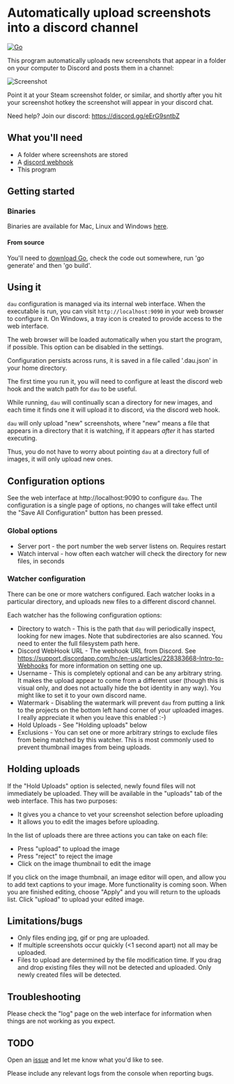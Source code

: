 # Automatically upload screenshots into a discord channel

[![Go](https://github.com/tardisx/discord-auto-upload/actions/workflows/go.yml/badge.svg)](https://github.com/tardisx/discord-auto-upload/actions/workflows/go.yml)

This program automatically uploads new screenshots that appear in a folder on your computer to Discord and posts them in a channel:

![Screenshot](http://i.imgur.com/QPS9V6f.jpg)

Point it at your Steam screenshot folder, or similar, and shortly after you hit your screenshot hotkey the screenshot will appear in your discord chat.

Need help? Join our discord: https://discord.gg/eErG9sntbZ

## What you'll need

* A folder where screenshots are stored
* A [discord webhook](https://support.discordapp.com/hc/en-us/articles/228383668-Intro-to-Webhooks)
* This program

## Getting started

### Binaries

Binaries are available for Mac, Linux and Windows [here](https://github.com/tardisx/discord-auto-upload/releases/latest).

#### From source

You'll need to [download Go](https://golang.org/dl/), check the code out somewhere, run 'go generate' and then 'go build'.

## Using it

`dau` configuration is managed via its internal web interface. When the executable is run, you can visit
`http://localhost:9090` in your web browser to configure it. On Windows, a tray icon is created to provide
access to the web interface.

The web browser will be loaded automatically when you start the program, if possible. This option can be
disabled in the settings.

Configuration persists across runs, it is saved in a file called '.dau.json' in your home directory.

The first time you run it, you will need to configure at least the discord web hook and the watch path for
`dau` to be useful.

While running, `dau` will continually scan a directory for new images, and each time it finds one it will upload it to discord, via the discord web hook.

`dau` will only upload "new" screenshots, where "new" means a file that appears in a directory that it is watching, if it appears *after* it has started executing.

Thus, you do not have to worry about pointing `dau` at a directory full of images, it will only upload new ones.

## Configuration options

See the web interface at http://localhost:9090 to configure `dau`. The configuration is a single page of options,
no changes will take effect until the "Save All Configuration" button has been pressed.

### Global options

* Server port - the port number the web server listens on. Requires restart
* Watch interval - how often each watcher will check the directory for new files, in seconds

### Watcher configuration

There can be one or more watchers configured. Each watcher looks in a particular directory,
and uploads new files to a different discord channel.

Each watcher has the following configuration options:

* Directory to watch - This is the path that `dau` will periodically inspect, looking for new images.
Note that subdirectories are also scanned. You need to enter the full filesystem path here.
* Discord WebHook URL - The webhook URL from Discord. See https://support.discordapp.com/hc/en-us/articles/228383668-Intro-to-Webhooks for more information on setting one up.
* Username - This is completely optional and can be any arbitrary string. It makes the upload
appear to come from a different user (though this is visual only, and does not
actually hide the bot identity in any way). You might like to set it to your own
discord name.
* Watermark - Disabling the watermark will prevent `dau` from putting a link to the projects
on the bottom left hand corner of your uploaded images. I really appreciate it when you leave this enabled :-)
* Hold Uploads - See "Holding uploads" below
* Exclusions - You can set one or more arbitrary strings to exclude files from being matched by this watcher.
This is most commonly used to prevent thumbnail images from being uploads.

## Holding uploads

If the "Hold Uploads" option is selected, newly found files will not immediately be uploaded. They will be available
in the "uploads" tab of the web interface. This has two purposes:

* It gives you a chance to vet your screenshot selection before uploading
* It allows you to edit the images before uploading.

In the list of uploads there are three actions you can take on each file:

* Press "upload" to upload the image
* Press "reject" to reject the image
* Click on the image thumbnail to edit the image

If you click on the image thumbnail, an image editor will open, and allow you to add text captions to your image.
More functionality is coming soon. When you are finished editing, choose "Apply" and you will return to the uploads
list. Click "upload" to upload your edited image.

## Limitations/bugs

* Only files ending jpg, gif or png are uploaded.
* If multiple screenshots occur quickly (<1 second apart) not all may be uploaded.
* Files to upload are determined by the file modification time. If you drag and drop existing files they will
  not be detected and uploaded. Only newly created files will be detected.

## Troubleshooting

Please check the "log" page on the web interface for information when things are
not working as you expect.

## TODO

Open an [issue](https://github.com/tardisx/discord-auto-upload/issues/new) and let me know what you'd like to see.

Please include any relevant logs from the console when reporting bugs.
